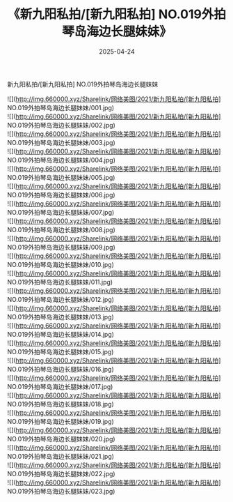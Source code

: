 ﻿---
layout: post
title:  《新九阳私拍/[新九阳私拍] NO.019外拍琴岛海边长腿妹妹》
date:   2025-04-24
img: http://img.660000.xyz/Sharelink/网络美图/2021/新九阳私拍/[新九阳私拍] NO.019外拍琴岛海边长腿妹妹/000.jpg
categories: [美女, 清纯, 唯美]
---

新九阳私拍/[新九阳私拍] NO.019外拍琴岛海边长腿妹妹

 ![](http://img.660000.xyz/Sharelink/网络美图/2021/新九阳私拍/[新九阳私拍] NO.019外拍琴岛海边长腿妹妹/001.jpg) <br>![](http://img.660000.xyz/Sharelink/网络美图/2021/新九阳私拍/[新九阳私拍] NO.019外拍琴岛海边长腿妹妹/002.jpg) <br>![](http://img.660000.xyz/Sharelink/网络美图/2021/新九阳私拍/[新九阳私拍] NO.019外拍琴岛海边长腿妹妹/003.jpg) <br>![](http://img.660000.xyz/Sharelink/网络美图/2021/新九阳私拍/[新九阳私拍] NO.019外拍琴岛海边长腿妹妹/004.jpg) <br>![](http://img.660000.xyz/Sharelink/网络美图/2021/新九阳私拍/[新九阳私拍] NO.019外拍琴岛海边长腿妹妹/005.jpg) <br>![](http://img.660000.xyz/Sharelink/网络美图/2021/新九阳私拍/[新九阳私拍] NO.019外拍琴岛海边长腿妹妹/006.jpg) <br>![](http://img.660000.xyz/Sharelink/网络美图/2021/新九阳私拍/[新九阳私拍] NO.019外拍琴岛海边长腿妹妹/007.jpg) <br>![](http://img.660000.xyz/Sharelink/网络美图/2021/新九阳私拍/[新九阳私拍] NO.019外拍琴岛海边长腿妹妹/008.jpg) <br>![](http://img.660000.xyz/Sharelink/网络美图/2021/新九阳私拍/[新九阳私拍] NO.019外拍琴岛海边长腿妹妹/009.jpg) <br>![](http://img.660000.xyz/Sharelink/网络美图/2021/新九阳私拍/[新九阳私拍] NO.019外拍琴岛海边长腿妹妹/010.jpg) <br>![](http://img.660000.xyz/Sharelink/网络美图/2021/新九阳私拍/[新九阳私拍] NO.019外拍琴岛海边长腿妹妹/011.jpg) <br>![](http://img.660000.xyz/Sharelink/网络美图/2021/新九阳私拍/[新九阳私拍] NO.019外拍琴岛海边长腿妹妹/012.jpg) <br>![](http://img.660000.xyz/Sharelink/网络美图/2021/新九阳私拍/[新九阳私拍] NO.019外拍琴岛海边长腿妹妹/013.jpg) <br>![](http://img.660000.xyz/Sharelink/网络美图/2021/新九阳私拍/[新九阳私拍] NO.019外拍琴岛海边长腿妹妹/014.jpg) <br>![](http://img.660000.xyz/Sharelink/网络美图/2021/新九阳私拍/[新九阳私拍] NO.019外拍琴岛海边长腿妹妹/015.jpg) <br>![](http://img.660000.xyz/Sharelink/网络美图/2021/新九阳私拍/[新九阳私拍] NO.019外拍琴岛海边长腿妹妹/016.jpg) <br>![](http://img.660000.xyz/Sharelink/网络美图/2021/新九阳私拍/[新九阳私拍] NO.019外拍琴岛海边长腿妹妹/017.jpg) <br>![](http://img.660000.xyz/Sharelink/网络美图/2021/新九阳私拍/[新九阳私拍] NO.019外拍琴岛海边长腿妹妹/018.jpg) <br>![](http://img.660000.xyz/Sharelink/网络美图/2021/新九阳私拍/[新九阳私拍] NO.019外拍琴岛海边长腿妹妹/019.jpg) <br>![](http://img.660000.xyz/Sharelink/网络美图/2021/新九阳私拍/[新九阳私拍] NO.019外拍琴岛海边长腿妹妹/020.jpg) <br>![](http://img.660000.xyz/Sharelink/网络美图/2021/新九阳私拍/[新九阳私拍] NO.019外拍琴岛海边长腿妹妹/021.jpg) <br>![](http://img.660000.xyz/Sharelink/网络美图/2021/新九阳私拍/[新九阳私拍] NO.019外拍琴岛海边长腿妹妹/022.jpg) <br>![](http://img.660000.xyz/Sharelink/网络美图/2021/新九阳私拍/[新九阳私拍] NO.019外拍琴岛海边长腿妹妹/023.jpg) <br>
